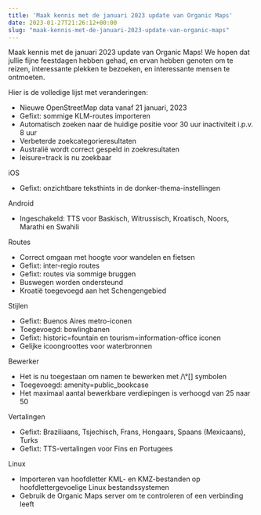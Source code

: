 ```yaml
---
title: 'Maak kennis met de januari 2023 update van Organic Maps'
date: 2023-01-27T21:26:12+00:00
slug: "maak-kennis-met-de-januari-2023-update-van-organic-maps"
---
```


Maak kennis met de januari 2023 update van Organic Maps! We hopen dat jullie fijne feestdagen hebben gehad, en ervan hebben genoten om te reizen, interessante plekken te bezoeken, en interessante mensen te ontmoeten.

Hier is de volledige lijst met veranderingen:

* Nieuwe OpenStreetMap data vanaf 21 januari, 2023
* Gefixt: sommige KLM-routes importeren
* Automatisch zoeken naar de huidige positie voor 30 uur inactiviteit i.p.v. 8 uur
* Verbeterde zoekcategorieresultaten
* Australië wordt correct gespeld in zoekresultaten
* leisure=track is nu zoekbaar

iOS
* Gefixt: onzichtbare teksthints in de donker-thema-instellingen

Android
* Ingeschakeld: TTS voor Baskisch, Witrussisch, Kroatisch, Noors, Marathi en Swahili

Routes
* Correct omgaan met hoogte voor wandelen en fietsen
* Gefixt: inter-regio routes
* Gefixt: routes via sommige bruggen
* Buswegen worden ondersteund
* Kroatië toegevoegd aan het Schengengebied

Stijlen
* Gefixt: Buenos Aires metro-iconen
* Toegevoegd: bowlingbanen
* Gefixt: historic=fountain en tourism=information-office iconen
* Gelijke icoongroottes voor waterbronnen

Bewerker
* Het is nu toegestaan om namen te bewerken met /\°[] symbolen
* Toegevoegd: amenity=public_bookcase
* Het maximaal aantal bewerkbare verdiepingen is verhoogd van 25 naar 50

Vertalingen
* Gefixt: Braziliaans, Tsjechisch, Frans, Hongaars, Spaans (Mexicaans), Turks
* Gefixt: TTS-vertalingen voor Fins en Portugees

Linux
* Importeren van hoofdletter KML- en KMZ-bestanden op hoofdlettergevoelige Linux bestandssystemen
* Gebruik de Organic Maps server om te controleren of een verbinding leeft

